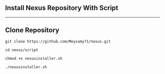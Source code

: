 ## Install Nexus Repository With Script

---

## Clone Repository


`git clone https://github.com/Meysamy71/nexus.git`

`cd nexus/script`

`chmod +x nexusinstaller.sh`

`./nexusinstaller.sh`
